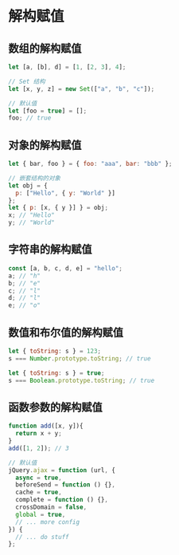 # 解构赋值

## 数组的解构赋值

```javascript
let [a, [b], d] = [1, [2, 3], 4];

// Set 结构
let [x, y, z] = new Set(["a", "b", "c"]);

// 默认值
let [foo = true] = [];
foo; // true
```

## 对象的解构赋值

```javascript
let { bar, foo } = { foo: "aaa", bar: "bbb" };

// 嵌套结构的对象
let obj = {
  p: ["Hello", { y: "World" }]
};
let { p: [x, { y }] } = obj;
x; // "Hello"
y; // "World"
```

## 字符串的解构赋值

```javascript
const [a, b, c, d, e] = "hello";
a; // "h"
b; // "e"
c; // "l"
d; // "l"
e; // "o"
```

## 数值和布尔值的解构赋值

```javascript
let { toString: s } = 123;
s === Number.prototype.toString; // true

let { toString: s } = true;
s === Boolean.prototype.toString; // true
```

## 函数参数的解构赋值

```javascript
function add([x, y]){
  return x + y;
}
add([1, 2]); // 3

// 默认值
jQuery.ajax = function (url, {
  async = true,
  beforeSend = function () {},
  cache = true,
  complete = function () {},
  crossDomain = false,
  global = true,
  // ... more config
}) {
  // ... do stuff
};
```
